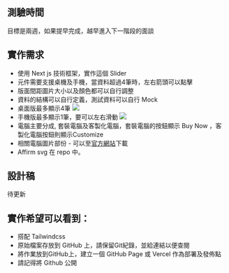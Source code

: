 ## 測驗時間
目標是兩週，如果提早完成，越早進入下一階段的面談
## 實作需求 
* 使用 Next js 技術框架，實作這個 Slider 
* 元件需要支援桌機及手機，當資料超過4筆時，左右箭頭可以點擊
* 版面間距圖片大小以及顏色都可以自行調整
* 資料的結構可以自行定義，測試資料可以自行 Mock
* 桌面版最多顯示4筆
![](https://hackmd.io/_uploads/Sk2gF8MF2.png)
* 手機版最多顯示1筆，要可以左右滑動
![](https://hackmd.io/_uploads/Hkk-9UzYh.png)
* 電腦主要分成, 套裝電腦及客製化電腦，套裝電腦的按鈕顯示 Buy Now ，客製化電腦按鈕則顯示Customize
* 相關電腦圖片部份 - 可以至[官方網站](https://www.ibuypower.com/)下載
* Affirm svg 在 repo 中。

## 設計稿
待更新

## 實作希望可以看到：
* 搭配 Tailwindcss
* 原始檔案存放到 GitHub 上，請保留Git紀錄，並給連結以便查閱
* 將作業放到GitHub上，建立一個 GitHub Page 或 Vercel 作為部署及發佈點
* 請記得將 Github 公開
